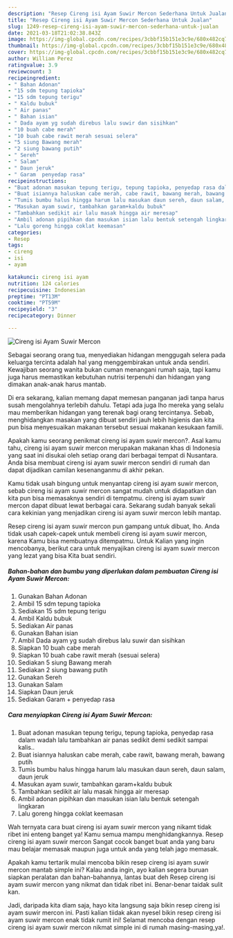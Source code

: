 ```yaml
---
description: "Resep Cireng isi Ayam Suwir Mercon Sederhana Untuk Jualan"
title: "Resep Cireng isi Ayam Suwir Mercon Sederhana Untuk Jualan"
slug: 1249-resep-cireng-isi-ayam-suwir-mercon-sederhana-untuk-jualan
date: 2021-03-18T21:02:38.843Z
image: https://img-global.cpcdn.com/recipes/3cbbf15b151e3c9e/680x482cq70/cireng-isi-ayam-suwir-mercon-foto-resep-utama.jpg
thumbnail: https://img-global.cpcdn.com/recipes/3cbbf15b151e3c9e/680x482cq70/cireng-isi-ayam-suwir-mercon-foto-resep-utama.jpg
cover: https://img-global.cpcdn.com/recipes/3cbbf15b151e3c9e/680x482cq70/cireng-isi-ayam-suwir-mercon-foto-resep-utama.jpg
author: William Perez
ratingvalue: 3.9
reviewcount: 3
recipeingredient:
- " Bahan Adonan"
- "15 sdm tepung tapioka"
- "15 sdm tepung terigu"
- " Kaldu bubuk"
- " Air panas"
- " Bahan isian"
- " Dada ayam yg sudah direbus lalu suwir dan sisihkan"
- "10 buah cabe merah"
- "10 buah cabe rawit merah sesuai selera"
- "5 siung Bawang merah"
- "2 siung bawang putih"
- " Sereh"
- " Salam"
- " Daun jeruk"
- " Garam  penyedap rasa"
recipeinstructions:
- "Buat adonan masukan tepung terigu, tepung tapioka, penyedap rasa dalam wadah lalu tambahkan air panas sedikit demi sedikit sampai kalis.."
- "Buat isiannya haluskan cabe merah, cabe rawit, bawang merah, bawang putih"
- "Tumis bumbu halus hingga harum lalu masukan daun sereh, daun salam, daun jeruk"
- "Masukan ayam suwir, tambahkan garam+kaldu bubuk"
- "Tambahkan sedikit air lalu masak hingga air meresap"
- "Ambil adonan pipihkan dan masukan isian lalu bentuk setengah lingkaran"
- "Lalu goreng hingga coklat keemasan"
categories:
- Resep
tags:
- cireng
- isi
- ayam

katakunci: cireng isi ayam 
nutrition: 124 calories
recipecuisine: Indonesian
preptime: "PT13M"
cooktime: "PT59M"
recipeyield: "3"
recipecategory: Dinner

---
```



![Cireng isi Ayam Suwir Mercon](https://img-global.cpcdn.com/recipes/3cbbf15b151e3c9e/680x482cq70/cireng-isi-ayam-suwir-mercon-foto-resep-utama.jpg)

Sebagai seorang orang tua, menyediakan hidangan menggugah selera pada keluarga tercinta adalah hal yang menggembirakan untuk anda sendiri. Kewajiban seorang  wanita bukan cuman menangani rumah saja, tapi kamu juga harus memastikan kebutuhan nutrisi terpenuhi dan hidangan yang dimakan anak-anak harus mantab.

Di era  sekarang, kalian memang dapat memesan panganan jadi tanpa harus susah mengolahnya terlebih dahulu. Tetapi ada juga lho mereka yang selalu mau memberikan hidangan yang terenak bagi orang tercintanya. Sebab, menghidangkan masakan yang dibuat sendiri jauh lebih higienis dan kita pun bisa menyesuaikan makanan tersebut sesuai makanan kesukaan famili. 



Apakah kamu seorang penikmat cireng isi ayam suwir mercon?. Asal kamu tahu, cireng isi ayam suwir mercon merupakan makanan khas di Indonesia yang saat ini disukai oleh setiap orang dari berbagai tempat di Nusantara. Anda bisa membuat cireng isi ayam suwir mercon sendiri di rumah dan dapat dijadikan camilan kesenanganmu di akhir pekan.

Kamu tidak usah bingung untuk menyantap cireng isi ayam suwir mercon, sebab cireng isi ayam suwir mercon sangat mudah untuk didapatkan dan kita pun bisa memasaknya sendiri di tempatmu. cireng isi ayam suwir mercon dapat dibuat lewat berbagai cara. Sekarang sudah banyak sekali cara kekinian yang menjadikan cireng isi ayam suwir mercon lebih mantap.

Resep cireng isi ayam suwir mercon pun gampang untuk dibuat, lho. Anda tidak usah capek-capek untuk membeli cireng isi ayam suwir mercon, karena Kamu bisa membuatnya ditempatmu. Untuk Kalian yang ingin mencobanya, berikut cara untuk menyajikan cireng isi ayam suwir mercon yang lezat yang bisa Kita buat sendiri.

<!--inarticleads1-->

##### Bahan-bahan dan bumbu yang diperlukan dalam pembuatan Cireng isi Ayam Suwir Mercon:

1. Gunakan  Bahan Adonan
1. Ambil 15 sdm tepung tapioka
1. Sediakan 15 sdm tepung terigu
1. Ambil  Kaldu bubuk
1. Sediakan  Air panas
1. Gunakan  Bahan isian
1. Ambil  Dada ayam yg sudah direbus lalu suwir dan sisihkan
1. Siapkan 10 buah cabe merah
1. Siapkan 10 buah cabe rawit merah (sesuai selera)
1. Sediakan 5 siung Bawang merah
1. Sediakan 2 siung bawang putih
1. Gunakan  Sereh
1. Gunakan  Salam
1. Siapkan  Daun jeruk
1. Sediakan  Garam + penyedap rasa




<!--inarticleads2-->

##### Cara menyiapkan Cireng isi Ayam Suwir Mercon:

1. Buat adonan masukan tepung terigu, tepung tapioka, penyedap rasa dalam wadah lalu tambahkan air panas sedikit demi sedikit sampai kalis..
1. Buat isiannya haluskan cabe merah, cabe rawit, bawang merah, bawang putih
1. Tumis bumbu halus hingga harum lalu masukan daun sereh, daun salam, daun jeruk
1. Masukan ayam suwir, tambahkan garam+kaldu bubuk
1. Tambahkan sedikit air lalu masak hingga air meresap
1. Ambil adonan pipihkan dan masukan isian lalu bentuk setengah lingkaran
1. Lalu goreng hingga coklat keemasan




Wah ternyata cara buat cireng isi ayam suwir mercon yang nikamt tidak ribet ini enteng banget ya! Kamu semua mampu menghidangkannya. Resep cireng isi ayam suwir mercon Sangat cocok banget buat anda yang baru mau belajar memasak maupun juga untuk anda yang telah jago memasak.

Apakah kamu tertarik mulai mencoba bikin resep cireng isi ayam suwir mercon mantab simple ini? Kalau anda ingin, ayo kalian segera buruan siapkan peralatan dan bahan-bahannya, lantas buat deh Resep cireng isi ayam suwir mercon yang nikmat dan tidak ribet ini. Benar-benar taidak sulit kan. 

Jadi, daripada kita diam saja, hayo kita langsung saja bikin resep cireng isi ayam suwir mercon ini. Pasti kalian tiidak akan nyesel bikin resep cireng isi ayam suwir mercon enak tidak rumit ini! Selamat mencoba dengan resep cireng isi ayam suwir mercon nikmat simple ini di rumah masing-masing,ya!.

